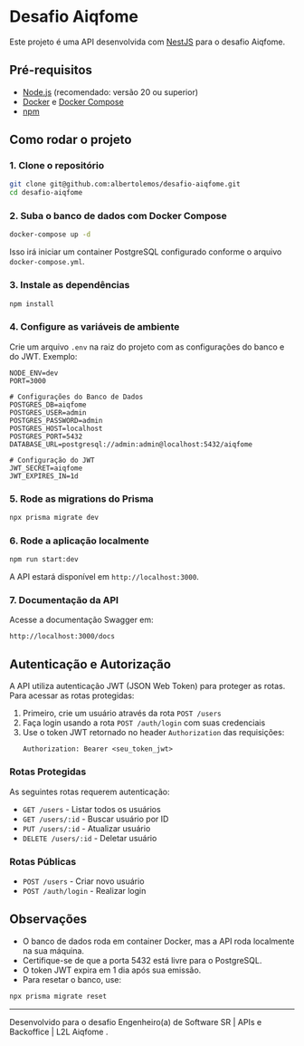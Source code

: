 # Desafio Aiqfome

Este projeto é uma API desenvolvida com [NestJS](https://nestjs.com/) para o desafio Aiqfome.

## Pré-requisitos

- [Node.js](https://nodejs.org/) (recomendado: versão 20 ou superior)
- [Docker](https://www.docker.com/) e [Docker Compose](https://docs.docker.com/compose/)
- [npm](https://www.npmjs.com/)

## Como rodar o projeto

### 1. Clone o repositório

```bash
git clone git@github.com:albertolemos/desafio-aiqfome.git
cd desafio-aiqfome
```

### 2. Suba o banco de dados com Docker Compose

```bash
docker-compose up -d
```

Isso irá iniciar um container PostgreSQL configurado conforme o arquivo `docker-compose.yml`.

### 3. Instale as dependências

```bash
npm install
```

### 4. Configure as variáveis de ambiente

Crie um arquivo `.env` na raiz do projeto com as configurações do banco e do JWT. Exemplo:

```
NODE_ENV=dev
PORT=3000

# Configurações do Banco de Dados
POSTGRES_DB=aiqfome
POSTGRES_USER=admin
POSTGRES_PASSWORD=admin
POSTGRES_HOST=localhost
POSTGRES_PORT=5432
DATABASE_URL=postgresql://admin:admin@localhost:5432/aiqfome

# Configuração do JWT
JWT_SECRET=aiqfome
JWT_EXPIRES_IN=1d
```

### 5. Rode as migrations do Prisma

```bash
npx prisma migrate dev
```

### 6. Rode a aplicação localmente

```bash
npm run start:dev
```

A API estará disponível em `http://localhost:3000`.

### 7. Documentação da API

Acesse a documentação Swagger em:

```
http://localhost:3000/docs
```

## Autenticação e Autorização

A API utiliza autenticação JWT (JSON Web Token) para proteger as rotas. Para acessar as rotas protegidas:

1. Primeiro, crie um usuário através da rota `POST /users`
2. Faça login usando a rota `POST /auth/login` com suas credenciais
3. Use o token JWT retornado no header `Authorization` das requisições:
   ```
   Authorization: Bearer <seu_token_jwt>
   ```

### Rotas Protegidas

As seguintes rotas requerem autenticação:

- `GET /users` - Listar todos os usuários
- `GET /users/:id` - Buscar usuário por ID
- `PUT /users/:id` - Atualizar usuário
- `DELETE /users/:id` - Deletar usuário

### Rotas Públicas

- `POST /users` - Criar novo usuário
- `POST /auth/login` - Realizar login

## Observações

- O banco de dados roda em container Docker, mas a API roda localmente na sua máquina.
- Certifique-se de que a porta 5432 está livre para o PostgreSQL.
- O token JWT expira em 1 dia após sua emissão.
- Para resetar o banco, use:

```bash
npx prisma migrate reset
```

---

Desenvolvido para o desafio Engenheiro(a) de Software SR | APIs e Backoffice | L2L Aiqfome .
